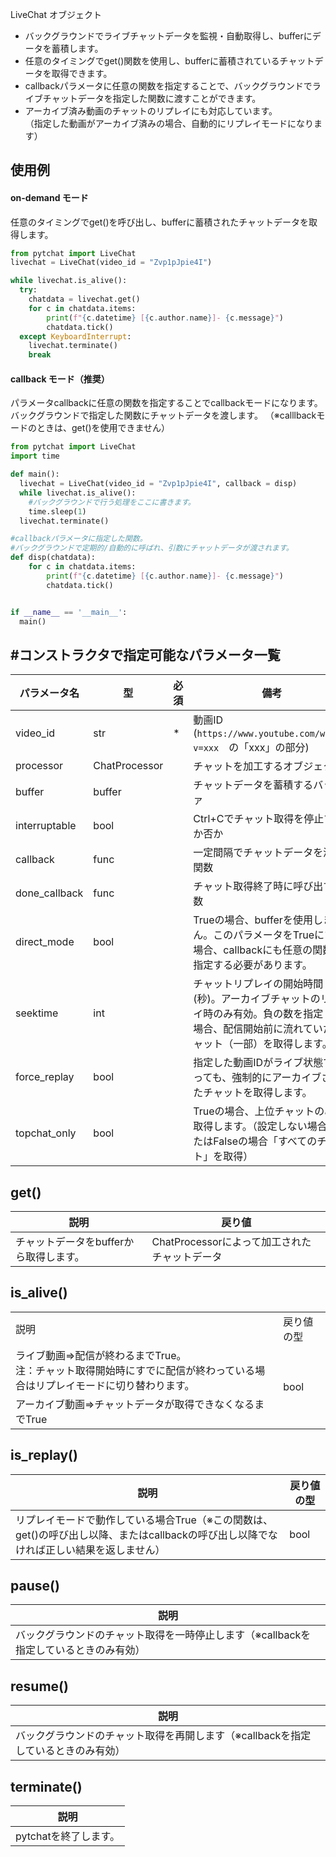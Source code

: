 LiveChat オブジェクト
+ バックグラウンドでライブチャットデータを監視・自動取得し、bufferにデータを蓄積します。
+ 任意のタイミングでget()関数を使用し、bufferに蓄積されているチャットデータを取得できます。
+ callbackパラメータに任意の関数を指定することで、バックグラウンドでライブチャットデータを指定した関数に渡すことができます。
+ アーカイブ済み動画のチャットのリプレイにも対応しています。<br>
（指定した動画がアーカイブ済みの場合、自動的にリプレイモードになります）

## 使用例
#### on-demand モード
任意のタイミングでget()を呼び出し、bufferに蓄積されたチャットデータを取得します。
```python
from pytchat import LiveChat
livechat = LiveChat(video_id = "Zvp1pJpie4I")

while livechat.is_alive():
  try:
    chatdata = livechat.get()
    for c in chatdata.items:
        print(f"{c.datetime} [{c.author.name}]- {c.message}")
        chatdata.tick()
  except KeyboardInterrupt:
    livechat.terminate()
    break
```

#### callback モード（推奨）
パラメータcallbackに任意の関数を指定することでcallbackモードになります。
バックグラウンドで指定した関数にチャットデータを渡します。
（※calllbackモードのときは、get()を使用できません）
```python
from pytchat import LiveChat
import time

def main():
  livechat = LiveChat(video_id = "Zvp1pJpie4I", callback = disp)
  while livechat.is_alive():
    #バックグラウンドで行う処理をここに書きます。
    time.sleep(1)
  livechat.terminate()

#callbackパラメータに指定した関数。
#バックグラウンドで定期的/自動的に呼ばれ、引数にチャットデータが渡されます。
def disp(chatdata):
    for c in chatdata.items:
        print(f"{c.datetime} [{c.author.name}]- {c.message}")
        chatdata.tick()


if __name__ == '__main__':
  main()
```


## #コンストラクタで指定可能なパラメータ一覧

パラメータ名|型|必須|備考|規定値
---|---|---|---|---
video_id|str|*|動画ID (`https://www.youtube.com/watch?v=xxx`　の「xxx」の部分)|-
processor|ChatProcessor||チャットを加工するオブジェクト|[DefaultProcessor](https://github.com/taizan-hokuto/pytchat/wiki/DefaultProcessor-:)
buffer|buffer||チャットデータを蓄積するバッファ|Buffer(maxsize=20)
interruptable|bool||Ctrl+Cでチャット取得を停止するか否か|True
callback|func||一定間隔でチャットデータを渡す関数|None
done_callback|func||チャット取得終了時に呼び出す関数|None
direct_mode|bool| |Trueの場合、bufferを使用しません。このパラメータをTrueにする場合、callbackにも任意の関数を指定する必要があります。|False
seektime|int| |チャットリプレイの開始時間(秒)。アーカイブチャットのリプレイ時のみ有効。負の数を指定した場合、配信開始前に流れていたチャット（一部）を取得します。|0
force_replay|bool| |指定した動画IDがライブ状態であっても、強制的にアーカイブされたチャットを取得します。|False
topchat_only|bool| |Trueの場合、上位チャットのみを取得します。（設定しない場合、またはFalseの場合「すべてのチャット」を取得）|False
## get()
説明|戻り値
---|---
チャットデータをbufferから取得します。|ChatProcessorによって加工されたチャットデータ

## is_alive()
<table>
	<tbody>
		<tr>
			<td>説明</td>
			<td>戻り値の型</td>
		</tr>
		<tr>
			<td>ライブ動画⇒配信が終わるまでTrue。<br>注：チャット取得開始時にすでに配信が終わっている場合はリプレイモードに切り替わります。</td>
			<td rowspan="2">bool</td>
		</tr>
		<tr>
			<td>アーカイブ動画⇒チャットデータが取得できなくなるまでTrue</td>
		</tr>
	</tbody>
</table>

## is_replay()
説明|戻り値の型
---|---
リプレイモードで動作している場合True（※この関数は、get()の呼び出し以降、またはcallbackの呼び出し以降でなければ正しい結果を返しません）|bool



## pause()
説明|
---|
バックグラウンドのチャット取得を一時停止します（※callbackを指定しているときのみ有効）|

## resume()
説明|
---|
バックグラウンドのチャット取得を再開します（※callbackを指定しているときのみ有効）|


## terminate()
説明|
---|
pytchatを終了します。|

